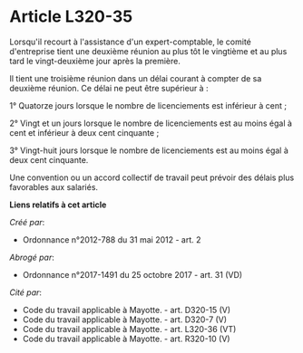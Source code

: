 # Article L320-35

Lorsqu'il recourt à l'assistance d'un expert-comptable, le comité d'entreprise tient une deuxième réunion au plus tôt le
vingtième et au plus tard le vingt-deuxième jour après la première.

Il tient une troisième réunion dans un délai courant à compter de sa deuxième réunion. Ce délai ne peut être supérieur à :

1° Quatorze jours lorsque le nombre de licenciements est inférieur à cent ;

2° Vingt et un jours lorsque le nombre de licenciements est au moins égal à cent et inférieur à deux cent cinquante ;

3° Vingt-huit jours lorsque le nombre de licenciements est au moins égal à deux cent cinquante.

Une convention ou un accord collectif de travail peut prévoir des délais plus favorables aux salariés.

**Liens relatifs à cet article**

_Créé par_:

  - Ordonnance n°2012-788 du 31 mai 2012 - art. 2

_Abrogé par_:

  - Ordonnance n°2017-1491 du 25 octobre 2017 - art. 31 (VD)

_Cité par_:

  - Code du travail applicable à Mayotte. - art. D320-15 (V)
  - Code du travail applicable à Mayotte. - art. D320-7 (V)
  - Code du travail applicable à Mayotte. - art. L320-36 (VT)
  - Code du travail applicable à Mayotte. - art. R320-10 (V)
